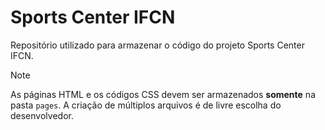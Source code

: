 # Sports Center IFCN

Repositório utilizado para armazenar o código do projeto Sports Center IFCN.

> [!NOTE]
> As páginas HTML e os códigos CSS devem ser armazenados **somente** na pasta `pages`.
> A criação de múltiplos arquivos é de livre escolha do desenvolvedor.
